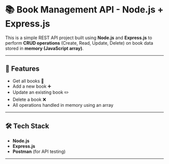 # 📚 Book Management API - Node.js + Express.js 

This is a simple REST API project built using **Node.js** and **Express.js** to perform **CRUD operations** (Create, Read, Update, Delete) on book data stored in **memory (JavaScript array)**.

---

## 🚀 Features

- Get all books 📖
- Add a new book ➕
- Update an existing book ✏️
- Delete a book ❌
- All operations handled in memory using an array

---

## 🛠️ Tech Stack

- **Node.js**
- **Express.js**
- **Postman** (for API testing)

---

